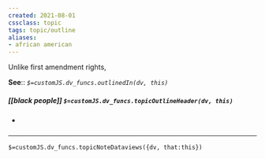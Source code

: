 ```yaml
---
created: 2021-08-01
cssclass: topic
tags: topic/outline
aliases:
- african american
---
```


 Unlike first amendment rights, 

**See**:: 
*`$=customJS.dv_funcs.outlinedIn(dv, this)`*

##### [[black people]] `$=customJS.dv_funcs.topicOutlineHeader(dv, this)`
- 

### <hr class="dataviews"/>

`$=customJS.dv_funcs.topicNoteDataviews({dv, that:this})`


